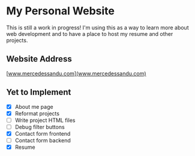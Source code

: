# My Personal Website
This is still a work in progress! I'm using this as a way to learn more about web development and to have a place to host my resume and other projects.

## Website Address
[www.mercedessandu.com](www.mercedessandu.com)

## Yet to Implement
* [x] About me page
* [x] Reformat projects
* [ ] Write project HTML files
* [ ] Debug filter buttons
* [x] Contact form frontend
* [ ] Contact form backend
* [x] Resume